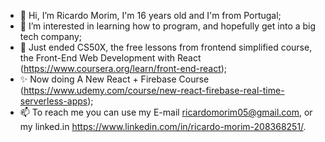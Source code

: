 - 👋 Hi, I’m Ricardo Morim, I'm 16 years old and I'm from Portugal;
- 👀 I’m interested in learning how to program, and hopefully get into a big tech company;
- 🌱 Just ended CS50X, the free lessons from frontend simplified course, the Front-End Web Development with React (https://www.coursera.org/learn/front-end-react);
- ✨ Now doing A New React + Firebase Course (https://www.udemy.com/course/new-react-firebase-real-time-serverless-apps);
- 📫 To reach me you can use my E-mail ricardomorim05@gmail.com, or my linked.in https://www.linkedin.com/in/ricardo-morim-208368251/.


<!---
RicardoMorim/RicardoMorim is a ✨ special ✨ repository because its `README.md` (this file) appears on your GitHub profile.
You can click the Preview link to take a look at your changes.
--->
